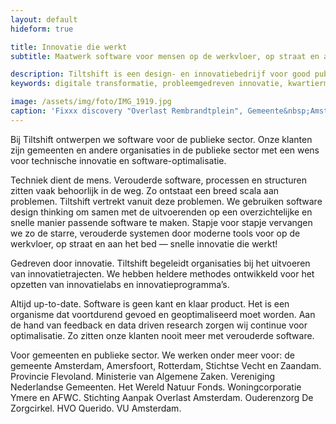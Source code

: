 ```yaml
---
layout: default
hideform: true

title: Innovatie die werkt
subtitle: Maatwerk software voor mensen op de werkvloer, op straat en aan het bed.

description: Tiltshift is een design- en innovatiebedrijf voor good public tech. Met behulp van software design thinking ontwerpen we innovatieve publieke digitale diensten, geven we inzicht in processen en maken we handige digitale tools.
keywords: digitale transformatie, probleemgedreven innovatie, kwartiermaker, human centered design, software design thinking, service design, lean startup, lean ux, agile development, xp, scrum, labs, apps, projecten, advies, consultancy, publieke sector, mens centraal, common ground, open source

image: /assets/img/foto/IMG_1919.jpg
caption: 'Fixxx discovery "Overlast Rembrandtplein", Gemeente&nbsp;Amsterdam'
---
```

Bij Tiltshift ontwerpen we software voor de publieke sector. Onze klanten zijn gemeenten en andere organisaties in de publieke sector met een wens voor technische innovatie en software-optimalisatie.

Techniek dient de mens. 
Verouderde software, processen en structuren zitten vaak behoorlijk in de weg. Zo ontstaat een breed scala aan problemen. Tiltshift vertrekt vanuit deze problemen. We gebruiken software design thinking om samen met de uitvoerenden op een overzichtelijke en snelle manier passende software te maken. Stapje voor stapje vervangen we zo de starre, verouderde systemen door moderne tools voor op de werkvloer, op straat en aan het bed — snelle innovatie die werkt!

Gedreven door innovatie. 
Tiltshift begeleidt organisaties bij het uitvoeren van innovatietrajecten. We hebben heldere methodes ontwikkeld voor het opzetten van innovatielabs en innovatieprogramma’s.

Altijd up-to-date. 
Software is geen kant en klaar product. Het is een organisme dat voortdurend gevoed en geoptimaliseerd moet worden. Aan de hand van feedback en data driven research zorgen wij continue voor optimalisatie. Zo zitten onze klanten nooit meer met verouderde software.

Voor gemeenten en publieke sector. 
We werken onder meer voor: de gemeente Amsterdam, Amersfoort, Rotterdam, Stichtse Vecht en Zaandam. Provincie Flevoland. Ministerie van Algemene Zaken. Vereniging Nederlandse Gemeenten. Het Wereld Natuur Fonds. Woningcorporatie Ymere en AFWC. Stichting Aanpak Overlast Amsterdam. Ouderenzorg De Zorgcirkel. HVO Querido. VU Amsterdam. 

<!-- <div class="article-image" style="background-image: url(/assets/img/foto/Schulddossier2.jpg)">
    <div class="slope"></div>
    <div class="slope slope--flip"></div>
</div> !-->


